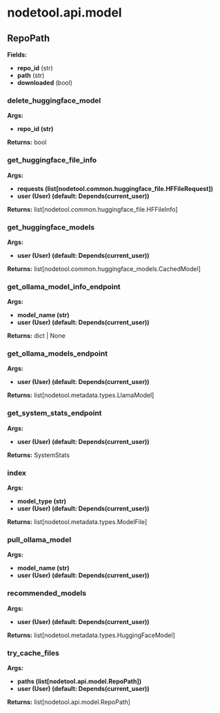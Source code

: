 # nodetool.api.model

## RepoPath

**Fields:**
- **repo_id** (str)
- **path** (str)
- **downloaded** (bool)


### delete_huggingface_model

**Args:**
- **repo_id (str)**

**Returns:** bool

### get_huggingface_file_info

**Args:**
- **requests (list[nodetool.common.huggingface_file.HFFileRequest])**
- **user (User) (default: Depends(current_user))**

**Returns:** list[nodetool.common.huggingface_file.HFFileInfo]

### get_huggingface_models

**Args:**
- **user (User) (default: Depends(current_user))**

**Returns:** list[nodetool.common.huggingface_models.CachedModel]

### get_ollama_model_info_endpoint

**Args:**
- **model_name (str)**
- **user (User) (default: Depends(current_user))**

**Returns:** dict | None

### get_ollama_models_endpoint

**Args:**
- **user (User) (default: Depends(current_user))**

**Returns:** list[nodetool.metadata.types.LlamaModel]

### get_system_stats_endpoint

**Args:**
- **user (User) (default: Depends(current_user))**

**Returns:** SystemStats

### index

**Args:**
- **model_type (str)**
- **user (User) (default: Depends(current_user))**

**Returns:** list[nodetool.metadata.types.ModelFile]

### pull_ollama_model

**Args:**
- **model_name (str)**
- **user (User) (default: Depends(current_user))**

### recommended_models

**Args:**
- **user (User) (default: Depends(current_user))**

**Returns:** list[nodetool.metadata.types.HuggingFaceModel]

### try_cache_files

**Args:**
- **paths (list[nodetool.api.model.RepoPath])**
- **user (User) (default: Depends(current_user))**

**Returns:** list[nodetool.api.model.RepoPath]

